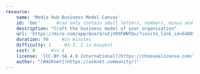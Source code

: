 ```yaml
---
resource:
    name: 'Media Hub Business Model Canvas'
    id: 'bmc'      #can only contain small letters, numbers, minus and underscore. needs to be the same as the file name
    description: "Craft the business model of your organisation" 
    url: 'https://miro.com/app/board/uXjVOXFWNYQ=/?invite_link_id=648015904412'
    duration: 90     #in minutes
    difficulty: 1     #1-3, 1 is easyest
    cost: 0      #in $
    license: '[CC-BY-SA 4.0 International](https://choosealicense.com/licenses/cc-by-sa-4.0/) '
    author: "[#ASKnet](https://asknet.community/)"
---
```


